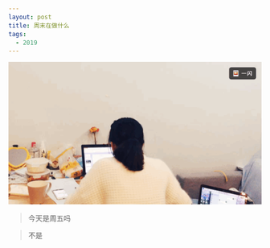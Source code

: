 ```yaml
---
layout: post
title: 周末在做什么
tags:
  - 2019
---
```


![a rainy weekend](../media/files/2019/03/02/weekend.gif)

 >今天是周五吗

>不是

